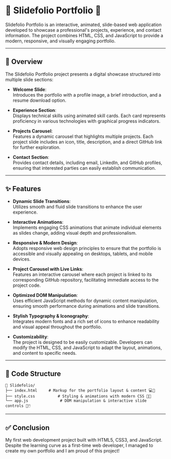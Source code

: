 📁 Slidefolio Portfolio 🚀
==========================

Slidefolio Portfolio is an interactive, animated, slide-based web application developed to showcase a professional's projects, experience, and contact information. The project combines HTML, CSS, and JavaScript to provide a modern, responsive, and visually engaging portfolio.

* * * * *

🌌 Overview
-----------

The Slidefolio Portfolio project presents a digital showcase structured into multiple slide sections:

-   **Welcome Slide**:\
    Introduces the portfolio with a profile image, a brief introduction, and a resume download option.

-   **Experience Section**:\
    Displays technical skills using animated skill cards. Each card represents proficiency in various technologies with graphical progress indicators.

-   **Projects Carousel**:\
    Features a dynamic carousel that highlights multiple projects. Each project slide includes an icon, title, description, and a direct GitHub link for further exploration.

-   **Contact Section**:\
    Provides contact details, including email, LinkedIn, and GitHub profiles, ensuring that interested parties can easily establish communication.

* * * * *

✨ Features
----------

-   **Dynamic Slide Transitions**:\
    Utilizes smooth and fluid slide transitions to enhance the user experience.

-   **Interactive Animations**:\
    Implements engaging CSS animations that animate individual elements as slides change, adding visual depth and professionalism.

-   **Responsive & Modern Design**:\
    Adopts responsive web design principles to ensure that the portfolio is accessible and visually appealing on desktops, tablets, and mobile devices.

-   **Project Carousel with Live Links**:\
    Features an interactive carousel where each project is linked to its corresponding GitHub repository, facilitating immediate access to the project code.

-   **Optimized DOM Manipulation**:\
    Uses efficient JavaScript methods for dynamic content manipulation, ensuring smooth performance during animations and slide transitions.

-   **Stylish Typography & Iconography**:\
    Integrates modern fonts and a rich set of icons to enhance readability and visual appeal throughout the portfolio.

-   **Customizability**:\
    The project is designed to be easily customizable. Developers can modify the HTML, CSS, and JavaScript to adapt the layout, animations, and content to specific needs.

* * * * *

🧠 Code Structure
-----------------
```
📁 Slidefolio/
├── index.html     # Markup for the portfolio layout & content 💻📝
├── style.css          # Styling & animations with modern CSS 🎨💡
└── app.js              # DOM manipulation & interactive slide controls 🚀🖱️
```

* * * * *

✅ Conclusion
------------

My first web development project built with HTML5, CSS3, and JavaScript. Despite the learning curve as a first-time web developer, I managed to create my own portfolio and I am proud of this project! 
